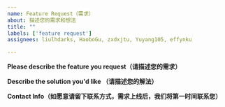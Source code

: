 ```yaml
---
name: Feature Request（需求）
about: 描述您的需求和想法
title: ""
labels: ['feature request']
assignees: liulhdarks, HaoboGu, zxdxjtu, Yuyang105, effynku

---
```


**Please describe the feature you request（请描述您的需求）**


**Describe the solution you'd like （请描述您的解法）**


**Contact Info（如愿意请留下联系方式，需求上线后，我们将第一时间联系您）**
